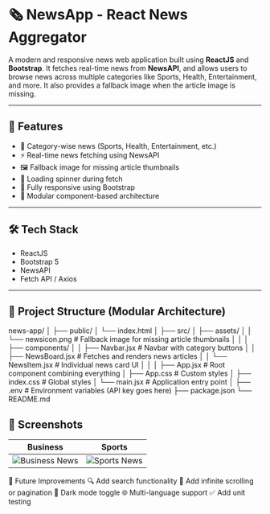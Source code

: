# 🗞️ NewsApp - React News Aggregator

A modern and responsive news web application built using **ReactJS** and **Bootstrap**. It fetches real-time news from **NewsAPI**, and allows users to browse news across multiple categories like Sports, Health, Entertainment, and more. It also provides a fallback image when the article image is missing.

---

## 🚀 Features

- 📰 Category-wise news (Sports, Health, Entertainment, etc.)
- ⚡ Real-time news fetching using NewsAPI
- 🖼️ Fallback image for missing article thumbnails
- 🔄 Loading spinner during fetch
- 📱 Fully responsive using Bootstrap
- 🧩 Modular component-based architecture

---

## 🛠️ Tech Stack

- ReactJS
- Bootstrap 5
- NewsAPI
- Fetch API / Axios

---

## 📁 Project Structure (Modular Architecture)

news-app/
│
├── public/
│ └── index.html
│
├── src/
│ ├── assets/
│ │ └── newsicon.png # Fallback image for missing article thumbnails
│ │
│ ├── components/
│ │ ├── Navbar.jsx # Navbar with category buttons
│ │ ├── NewsBoard.jsx # Fetches and renders news articles
│ │ └── NewsItem.jsx # Individual news card UI
│ │
│ ├── App.jsx # Root component combining everything
│ ├── App.css # Custom styles
│ ├── index.css # Global styles
│ └── main.jsx # Application entry point
│
├── .env # Environment variables (API key goes here)
├── package.json
└── README.md

## 📸 Screenshots

| Business | Sports |
|-----------|-----------|
| ![Business News](./screenshots/Business_category.png) | ![Sports News](./screenshots/Sports_category.png) |



🧪 Future Improvements
🔍 Add search functionality
🔄 Add infinite scrolling or pagination
🌙 Dark mode toggle
🌐 Multi-language support
✅ Add unit testing

